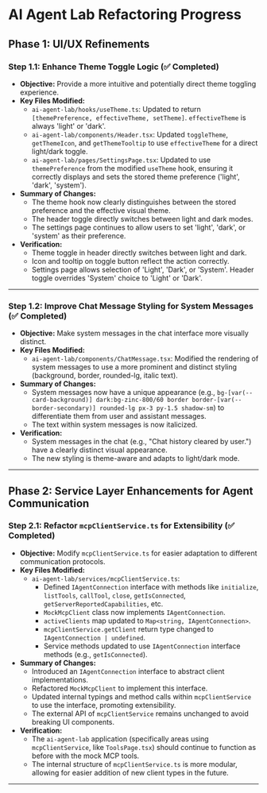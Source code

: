 # AI Agent Lab Refactoring Progress

## Phase 1: UI/UX Refinements

### Step 1.1: Enhance Theme Toggle Logic (✅ Completed)
*   **Objective:** Provide a more intuitive and potentially direct theme toggling experience.
*   **Key Files Modified:**
    *   `ai-agent-lab/hooks/useTheme.ts`: Updated to return `[themePreference, effectiveTheme, setTheme]`. `effectiveTheme` is always 'light' or 'dark'.
    *   `ai-agent-lab/components/Header.tsx`: Updated `toggleTheme`, `getThemeIcon`, and `getThemeTooltip` to use `effectiveTheme` for a direct light/dark toggle.
    *   `ai-agent-lab/pages/SettingsPage.tsx`: Updated to use `themePreference` from the modified `useTheme` hook, ensuring it correctly displays and sets the stored theme preference ('light', 'dark', 'system').
*   **Summary of Changes:**
    *   The theme hook now clearly distinguishes between the stored preference and the effective visual theme.
    *   The header toggle directly switches between light and dark modes.
    *   The settings page continues to allow users to set 'light', 'dark', or 'system' as their preference.
*   **Verification:**
    *   Theme toggle in header directly switches between light and dark.
    *   Icon and tooltip on toggle button reflect the action correctly.
    *   Settings page allows selection of 'Light', 'Dark', or 'System'. Header toggle overrides 'System' choice to 'Light' or 'Dark'.

---

### Step 1.2: Improve Chat Message Styling for System Messages (✅ Completed)
*   **Objective:** Make system messages in the chat interface more visually distinct.
*   **Key Files Modified:**
    *   `ai-agent-lab/components/ChatMessage.tsx`: Modified the rendering of system messages to use a more prominent and distinct styling (background, border, rounded-lg, italic text).
*   **Summary of Changes:**
    *   System messages now have a unique appearance (e.g., `bg-[var(--card-background)] dark:bg-zinc-800/60 border border-[var(--border-secondary)] rounded-lg px-3 py-1.5 shadow-sm`) to differentiate them from user and assistant messages.
    *   The text within system messages is now italicized.
*   **Verification:**
    *   System messages in the chat (e.g., "Chat history cleared by user.") have a clearly distinct visual appearance.
    *   The new styling is theme-aware and adapts to light/dark mode.

---

## Phase 2: Service Layer Enhancements for Agent Communication

### Step 2.1: Refactor `mcpClientService.ts` for Extensibility (✅ Completed)
*   **Objective:** Modify `mcpClientService.ts` for easier adaptation to different communication protocols.
*   **Key Files Modified:**
    *   `ai-agent-lab/services/mcpClientService.ts`:
        *   Defined `IAgentConnection` interface with methods like `initialize`, `listTools`, `callTool`, `close`, `getIsConnected`, `getServerReportedCapabilities`, etc.
        *   `MockMcpClient` class now implements `IAgentConnection`.
        *   `activeClients` map updated to `Map<string, IAgentConnection>`.
        *   `mcpClientService.getClient` return type changed to `IAgentConnection | undefined`.
        *   Service methods updated to use `IAgentConnection` interface methods (e.g., `getIsConnected`).
*   **Summary of Changes:**
    *   Introduced an `IAgentConnection` interface to abstract client implementations.
    *   Refactored `MockMcpClient` to implement this interface.
    *   Updated internal typings and method calls within `mcpClientService` to use the interface, promoting extensibility.
    *   The external API of `mcpClientService` remains unchanged to avoid breaking UI components.
*   **Verification:**
    *   The `ai-agent-lab` application (specifically areas using `mcpClientService`, like `ToolsPage.tsx`) should continue to function as before with the mock MCP tools.
    *   The internal structure of `mcpClientService.ts` is more modular, allowing for easier addition of new client types in the future.

---
